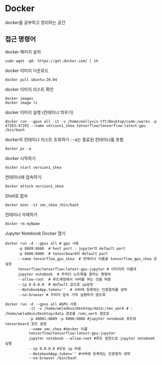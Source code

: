 # Docker
docker를 공부하고 정리하는 공간

## 접근 명령어

docker 패키지 설치

```
sudo wget -qO- https://get.docker.com/ | sh
```

docker 이미지 다운로드

```
docker pull ubuntu:20.04
```


docker 이미지 리스트 확인

```
docker images 
docker image ls
```
docker 이미지 실행 (컨테이너 띄우기)

```
docker run --gpus all -it -v /home/wellysis-tft/Desktop/code:/works -p 47203:47203 --name version1_shea tensorflow/tensorflow:latest-gpu /bin/bash

```

docker의 컨테이너 리스트 조회하기 : -a는 종료된 컨테이너를 포함

```
docker ps -a 
```

docker 시작하기

```
docker start version1_shea
```

컨테이너에 접속하기

```
docker attach version1_shea
```

Shell로 접속

```
docker exec -it smc_shea /bin/bash
```

컨테이너 삭제하기

```
docker rm myName
```

Jupyter Notebook Docker 열기

```
docker run -d --gpus all # gpu 사용 
      -p 8889:8888  # host port : jupyter의 default port 
      -p 6006:6006  # tensorboard의 default port 
      --name tensorflow_gpu_shea  # 컨테이너 이름을 tensorflow_gpu_shea 로 설정
      tensorflow/tensorflow:latest-gpu-jupyter # 이미지의 이름과 
      jupyter notebook  # 주피터 노트북을 열라는 명령어 
      --allow-root  # 루트계정에서 서버를 여는 것을 허용 
      --ip 0.0.0.0  # default 값으로 ip설정 
      --NotebookApp.token=''  # 서버에 등록하는 인증절차를 생략 
      --no-browser # 주피터 접속 기억 실행하지 않도록
      
docker run -d --gpus all #GPU 사용
           -it -v /home/weladmin/Desktop/data:/smc_work # : /home/weladmin/Desktop/data 경로를 /smc_work 경로로
           -p 48001:8889 -p 6006:6006 #jupyter notebook 포트와 tensorboard 포트 설정
           --name smc_shea #docker 이름
           tensorflow/tensorflow:latest-gpu-jupyter 
           jupyter notebook --allow-root #루트 권한으로 jupyter notebook 실행 
           --ip 0.0.0.0 #모든 ip 허용
           --NotebookApp.token='' #서버에 등록하는 인증절차 생략 
           --no-browser /bin/bash 
```
